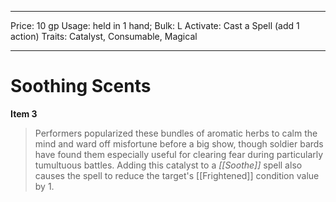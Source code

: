 
---
Price: 10 gp
Usage: held in 1 hand;
Bulk: L
Activate: Cast a Spell (add 1 action)
Traits: Catalyst, Consumable, Magical

---

# Soothing Scents

**Item 3**

> Performers popularized these bundles of aromatic herbs to calm the mind and ward off misfortune before a big show, though soldier bards have found them especially useful for clearing fear during particularly tumultuous battles. Adding this catalyst to a *[[Soothe]]* spell also causes the spell to reduce the target's [[Frightened]] condition value by 1.
